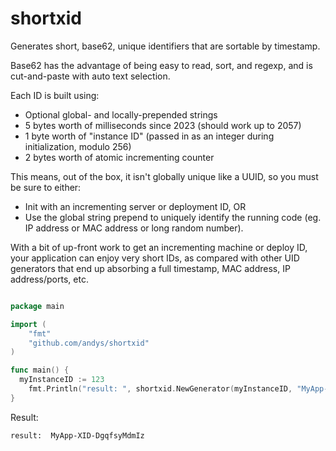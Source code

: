 # shortxid

Generates short, base62, unique identifiers that are sortable by timestamp.

Base62 has the advantage of being easy to read, sort, and regexp, and is cut-and-paste with auto text selection.

Each ID is built using:
* Optional global- and locally-prepended strings
* 5 bytes worth of milliseconds since 2023 (should work  up to 2057)
* 1 byte worth of  "instance ID" (passed in as an integer during initialization, modulo 256)
* 2 bytes worth of atomic incrementing counter

This means, out of the box, it isn't globally unique like a UUID, so you must be sure to either:
* Init with an incrementing server or deployment ID, OR
* Use the global string prepend to uniquely identify the running code (eg. IP address or MAC address or long random number).

With a bit of up-front work to get an incrementing machine or deploy ID, your application can enjoy very short IDs, as
compared with other UID generators that end up absorbing a full timestamp, MAC address, IP address/ports, etc.


```go

package main

import (
	"fmt"
	"github.com/andys/shortxid"
)

func main() {
  myInstanceID := 123
	fmt.Println("result: ", shortxid.NewGenerator(myInstanceID, "MyApp-").NewID("XID-"))
}
```

Result:
```
result:  MyApp-XID-DgqfsyMdmIz
```
